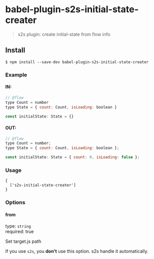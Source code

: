 # babel-plugin-s2s-initial-state-creater

> s2s plugin: create initial-state from flow info


## Install

```
$ npm install --save-dev babel-plugin-s2s-initial-state-creater
```

### Example

#### IN:

```js
// @flow
type Count = number
type State = { count: Count, isLoading: boolean }

const initialState: State = {}
```


#### OUT:

```js
// @flow
type Count = number;
type State = { count: Count, isLoading: boolean };

const initialState: State = { count: 0, isLoading: false };
```


### Usage

```
{
  ['s2s-initial-state-creater']
}
```

### Options

#### from

type: `string` <br>
required: true

Set target.js path

If you use `s2s`, you **don't** use this option. s2s handle it automatically.
